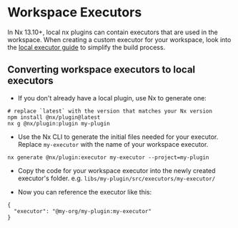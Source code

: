 # Workspace Executors

In Nx 13.10+, local nx plugins can contain executors that are used in the workspace. When creating a custom executor for your workspace, look into the [local executor guide](/plugins/recipes/local-executors) to simplify the build process.

## Converting workspace executors to local executors

- If you don't already have a local plugin, use Nx to generate one:

```shell
# replace `latest` with the version that matches your Nx version
npm install @nx/plugin@latest
nx g @nx/plugin:plugin my-plugin
```

- Use the Nx CLI to generate the initial files needed for your executor. Replace `my-executor` with the name of your workspace executor.

```shell
nx generate @nx/plugin:executor my-executor --project=my-plugin
```

- Copy the code for your workspace executor into the newly created executor's folder. e.g. `libs/my-plugin/src/executors/my-executor/`

- Now you can reference the executor like this:

```jsonc
{
  "executor": "@my-org/my-plugin:my-executor"
}
```
